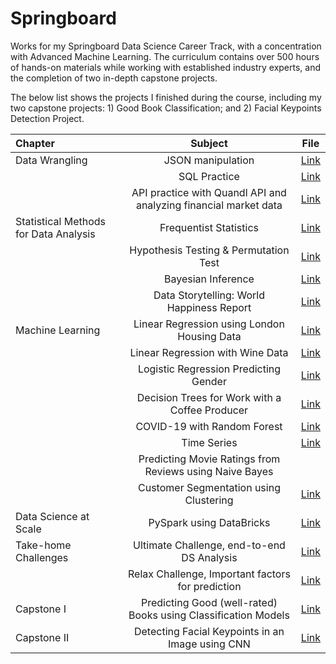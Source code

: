 # Springboard 

Works for my Springboard Data Science Career Track, with a concentration with Advanced Machine Learning. The curriculum contains over 500 hours of hands-on materials while working with established industry experts, and the completion of two in-depth capstone projects.

The below list shows the projects I finished during the course, including my two capstone projects: 1) Good Book Classification; and 2) Facial Keypoints Detection Project.

| Chapter | Subject | File |
|:------- | :-----: | :--: |
|Data Wrangling | JSON manipulation | [Link](#) |
| | SQL Practice | [Link](#https://github.com/scho-git/springboard/tree/main/mini_projects/SQLite) |
| | API practice with Quandl API and analyzing financial market data | [Link](#https://github.com/scho-git/springboard/blob/main/mini_projects/api_data_wrangling_mini_project.ipynb) |
| Statistical Methods for Data Analysis | Frequentist Statistics | [Link](#https://github.com/scho-git/springboard/tree/main/mini_projects/frequentist_casestudy) |
| | Hypothesis Testing & Permutation Test | [Link](#https://github.com/scho-git/springboard/blob/main/mini_projects/hypothesis_testing/Springboard%20Apps%20project%20-%20Tier%203%20-%20Complete.ipynb) |
| | Bayesian Inference | [Link](#https://github.com/scho-git/springboard/blob/main/bayesian_optimization/Bayesian_optimization_case_study.ipynb) |
| | Data Storytelling: World Happiness Report | [Link](#https://github.com/scho-git/springboard/blob/main/mini_projects/storytelling/world_happiness.ipynb) |
| Machine Learning | Linear Regression using London Housing Data | [Link](#https://github.com/scho-git/springboard/tree/main/mini_projects/london_housing_case_study) |
| | Linear Regression with Wine Data | [Link](#https://github.com/scho-git/springboard/blob/main/linear_regression/Springboard%20Regression%20Case%20Study%20-%20the%20Red%20Wine%20Dataset%20-%20Tier%203.ipynb) |
| | Logistic Regression Predicting Gender | [Link](#https://github.com/scho-git/springboard/blob/main/logistic_regression/Logistic%20Regression%20Advanced%20Case%20Study.ipynb) |
| | Decision Trees for Work with a Coffee Producer | [Link](#https://github.com/scho-git/springboard/blob/main/decision_trees/Springboard%20Decision%20Tree%20Specialty%20Coffee%20Case%20Study%20-%20Tier%203.ipynb) |
| | COVID-19 with Random Forest | [Link](#https://github.com/scho-git/springboard/blob/main/random_forest/RandomForest_casestudy_covid19.ipynb) |
| | Time Series | [Link](#https://github.com/scho-git/springboard/blob/main/time_series/Cowboy%20Cigarettes%20Case%20Study%20-%20Tier%203.ipynb) |
| | Predicting Movie Ratings from Reviews using Naive Bayes | |
| | Customer Segmentation using Clustering | [Link](#https://github.com/scho-git/springboard/blob/main/clustering/Clustering%20Case%20Study%20-%20Customer%20Segmentation%20with%20K-Means%20-%20Tier%203.ipynb) |
| Data Science at Scale | PySpark using DataBricks | [Link](#https://databricks-prod-cloudfront.cloud.databricks.com/public/4027ec902e239c93eaaa8714f173bcfc/2585012027121093/4009988167012725/3806919911271520/latest.html) |
| Take-home Challenges | Ultimate Challenge, end-to-end DS Analysis | [Link](#https://github.com/scho-git/springboard/blob/main/takehome1_UltimateTech/Ultimate_Tech_Challenge.ipynb) |
| | Relax Challenge, Important factors for prediction | [Link](#https://github.com/scho-git/springboard/tree/main/takehome2_RelaxInc) |
| Capstone I | Predicting Good (well-rated) Books using Classification Models | [Link](#https://github.com/scho-git/good_book_classification) |
| Capstone II | Detecting Facial Keypoints in an Image using CNN | [Link](#https://github.com/scho-git/face_detection_project) |
